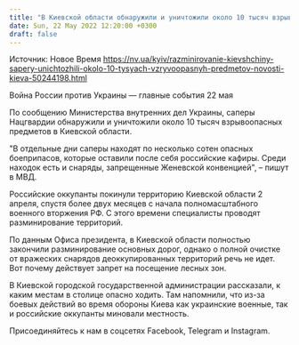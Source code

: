 ```yaml
---
title: "В Киевской области обнаружили и уничтожили около 10 тысяч взрывоопасных предметов — МВД"
date: Sun, 22 May 2022 12:20:00 +0300
draft: false
---
```

Источник: Новое Время https://nv.ua/kyiv/razminirovanie-kievshchiny-sapery-unichtozhili-okolo-10-tysyach-vzryvoopasnyh-predmetov-novosti-kieva-50244198.html


Война России против Украины — главные события 22 мая

По сообщению Министерства внутренних дел Украины, саперы Нацгвардии обнаружили и уничтожили около 10 тысяч взрывоопасных предметов в Киевской области.

"В отдельные дни саперы находят по несколько сотен опасных боеприпасов, которые оставили после себя российские кафиры. Среди находок есть и снаряды, запрещенные Женевской конвенцией", – пишут в МВД.

Российские оккупанты покинули территорию Киевской области 2 апреля, спустя более двух месяцев с начала полномасштабного военного вторжения РФ. С этого времени специалисты проводят разминирование территорий.

По данным Офиса президента, в Киевской области полностью закончили разминирование основных дорог, однако о полной очистке от вражеских снарядов деоккупированных территорий речь не идет. Вот почему действует запрет на посещение лесных зон.

В Киевской городской государственной администрации рассказали, к каким местам в столице опасно ходить. Там напомнили, что из-за боевых действий во время обороны Киева как украинские военные, так и российские оккупанты миновали местность.

Присоединяйтесь к нам в соцсетях Facebook, Telegram и Instagram.
